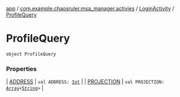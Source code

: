 [app](../../../index.md) / [com.example.chaosruler.msa_manager.activies](../../index.md) / [LoginActivity](../index.md) / [ProfileQuery](.)

# ProfileQuery

`object ProfileQuery`

### Properties

| [ADDRESS](-a-d-d-r-e-s-s.md) | `val ADDRESS: `[`Int`](https://kotlinlang.org/api/latest/jvm/stdlib/kotlin/-int/index.html) |
| [PROJECTION](-p-r-o-j-e-c-t-i-o-n.md) | `val PROJECTION: `[`Array`](https://kotlinlang.org/api/latest/jvm/stdlib/kotlin/-array/index.html)`<`[`String`](https://kotlinlang.org/api/latest/jvm/stdlib/kotlin/-string/index.html)`>` |

